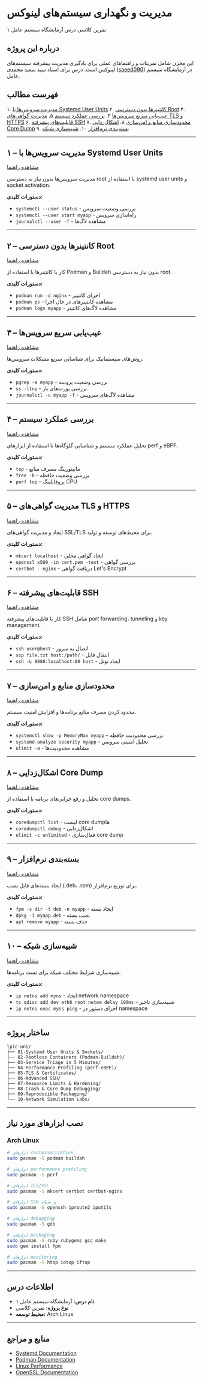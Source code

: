 # مدیریت و نگهداری سیستم‌های لینوکس
تمرین کلاسی درس آزمایشگاه سیستم عامل ۱

## درباره این پروژه
این مخزن شامل تمرینات و راهنماهای عملی برای یادگیری مدیریت پیشرفته سیستم‌های لینوکس است. درس برای استاد سید سعید محمدی ([saeed090](https://github.com/saeed090)) در آزمایشگاه سیستم عامل.

## فهرست مطالب
۱. [مدیریت سرویس‌ها با Systemd User Units](#۱--مدیریت-سرویسها-با-systemd-user-units)
۲. [کانتینرها بدون دسترسی Root](#۲--کانتینرها-بدون-دسترسی-root)
۳. [عیب‌یابی سریع سرویس‌ها](#۳--عیبیابی-سریع-سرویسها)
۴. [بررسی عملکرد سیستم](#۴--بررسی-عملکرد-سیستم)
۵. [مدیریت گواهی‌های TLS و HTTPS](#۵--مدیریت-گواهیهای-tls-و-https)
۶. [قابلیت‌های پیشرفته SSH](#۶--قابلیتهای-پیشرفته-ssh)
۷. [محدودسازی منابع و امن‌سازی](#۷--محدودسازی-منابع-و-امنسازی)
۸. [اشکال‌زدایی Core Dump](#۸--اشکالزدایی-core-dump)
۹. [بسته‌بندی نرم‌افزار](#۹--بستهبندی-نرمافزار)
۱۰. [شبیه‌سازی شبکه](#۱۰--شبیهسازی-شبکه)

---

## ۱ – مدیریت سرویس‌ها با Systemd User Units
[مشاهده راهنما](./01-Systemd%20User%20Units%20%26%20Sockets/README.md)

مدیریت سرویس‌ها بدون نیاز به دسترسی root با استفاده از systemd user units و socket activation.

**دستورات کلیدی:**
- `systemctl --user status` - بررسی وضعیت سرویس
- `systemctl --user start myapp` - راه‌اندازی سرویس
- `journalctl --user -f` - مشاهده لاگ‌ها

---

## ۲ – کانتینرها بدون دسترسی Root
[مشاهده راهنما](./02-Rootless%20Containers%20%28Podman-Buildah%29/README.md)

کار با کانتینرها با استفاده از Podman و Buildah بدون نیاز به دسترسی root.

**دستورات کلیدی:**
- `podman run -d nginx` - اجرای کانتینر
- `podman ps` - مشاهده کانتینرهای در حال اجرا
- `podman logs myapp` - مشاهده لاگ‌های کانتینر

---

## ۳ – عیب‌یابی سریع سرویس‌ها
[مشاهده راهنما](./03-Service%20Triage%20in%205%20Minutes/README.md)

روش‌های سیستماتیک برای شناسایی سریع مشکلات سرویس‌ها.

**دستورات کلیدی:**
- `pgrep -a myapp` - بررسی وضعیت پروسه
- `ss -ltnp` - بررسی پورت‌های باز
- `journalctl -u myapp -f` - مشاهده لاگ‌های سرویس

---

## ۴ – بررسی عملکرد سیستم
[مشاهده راهنما](./04-Performance%20Profiling%20%28perf-eBPF%29/README.md)

تحلیل عملکرد سیستم و شناسایی گلوگاه‌ها با استفاده از ابزارهای perf و eBPF.

**دستورات کلیدی:**
- `top` - مانیتورینگ مصرف منابع
- `free -h` - بررسی وضعیت حافظه
- `perf top` - پروفایلینگ CPU

---

## ۵ – مدیریت گواهی‌های TLS و HTTPS
[مشاهده راهنما](./05-TLS%20%26%20Certificates/README.md)

ایجاد و مدیریت گواهی‌های SSL/TLS برای محیط‌های توسعه و تولید.

**دستورات کلیدی:**
- `mkcert localhost` - ایجاد گواهی محلی
- `openssl x509 -in cert.pem -text` - بررسی گواهی
- `certbot --nginx` - دریافت گواهی Let's Encrypt

---

## ۶ – قابلیت‌های پیشرفته SSH
[مشاهده راهنما](./06-Advanced%20SSH/README.md)

کار با قابلیت‌های پیشرفته SSH شامل port forwarding، tunneling و key management.

**دستورات کلیدی:**
- `ssh user@host` - اتصال به سرور
- `scp file.txt host:/path/` - انتقال فایل
- `ssh -L 8080:localhost:80 host` - ایجاد تونل

---

## ۷ – محدودسازی منابع و امن‌سازی
[مشاهده راهنما](./07-Resource%20Limits%20%26%20Hardening/README.md)

محدود کردن مصرف منابع برنامه‌ها و افزایش امنیت سیستم.

**دستورات کلیدی:**
- `systemctl show -p MemoryMax myapp` - بررسی محدودیت حافظه
- `systemd-analyze security myapp` - تحلیل امنیتی سرویس
- `ulimit -a` - مشاهده محدودیت‌ها

---

## ۸ – اشکال‌زدایی Core Dump
[مشاهده راهنما](./08-Crash%20%26%20Core%20Dump%20Debugging/README.md)

تحلیل و رفع خرابی‌های برنامه با استفاده از core dumps.

**دستورات کلیدی:**
- `coredumpctl list` - لیست core dumpها
- `coredumpctl debug` - اشکال‌زدایی
- `ulimit -c unlimited` - فعال‌سازی core dump

---

## ۹ – بسته‌بندی نرم‌افزار
[مشاهده راهنما](./09-Reproducible%20Packaging/README.md)

ایجاد بسته‌های قابل نصب (.deb، .rpm) برای توزیع نرم‌افزار.

**دستورات کلیدی:**
- `fpm -s dir -t deb -n myapp` - ایجاد بسته
- `dpkg -i myapp.deb` - نصب بسته
- `apt remove myapp` - حذف بسته

---

## ۱۰ – شبیه‌سازی شبکه
[مشاهده راهنما](./10-Network%20Simulation%20Labs/README.md)

شبیه‌سازی شرایط مختلف شبکه برای تست برنامه‌ها.

**دستورات کلیدی:**
- `ip netns add myns` - ایجاد network namespace
- `tc qdisc add dev eth0 root netem delay 100ms` - شبیه‌سازی تاخیر
- `ip netns exec myns ping` - اجرای دستور در namespace

---

## ساختار پروژه

```
lpic-uni/
├── 01-Systemd User Units & Sockets/
├── 02-Rootless Containers (Podman-Buildah)/
├── 03-Service Triage in 5 Minutes/
├── 04-Performance Profiling (perf-eBPF)/
├── 05-TLS & Certificates/
├── 06-Advanced SSH/
├── 07-Resource Limits & Hardening/
├── 08-Crash & Core Dump Debugging/
├── 09-Reproducible Packaging/
└── 10-Network Simulation Labs/
```

---

## نصب ابزارهای مورد نیاز

### Arch Linux

```bash
# ابزارهای containerization
sudo pacman -S podman buildah

# ابزارهای performance profiling
sudo pacman -S perf

# ابزارهای TLS/SSL
sudo pacman -S mkcert certbot certbot-nginx

# ابزارهای SSH و شبکه
sudo pacman -S openssh iproute2 iputils

# ابزارهای debugging
sudo pacman -S gdb

# ابزارهای packaging
sudo pacman -S ruby rubygems gcc make
sudo gem install fpm

# ابزارهای monitoring
sudo pacman -S htop iotop iftop
```

---

## اطلاعات درس

- **نام درس:** آزمایشگاه سیستم عامل ۱
- **نوع پروژه:** تمرین کلاسی
- **محیط توسعه:** Arch Linux

---

## منابع و مراجع

- [Systemd Documentation](https://www.freedesktop.org/wiki/Software/systemd/)
- [Podman Documentation](https://docs.podman.io/)
- [Linux Performance](http://www.brendangregg.com/linuxperf.html)
- [OpenSSL Documentation](https://www.openssl.org/docs/)
